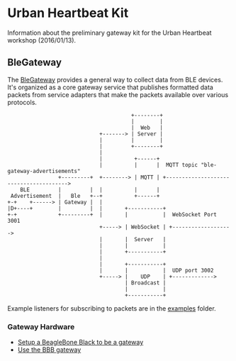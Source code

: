 Urban Heartbeat Kit
===================

Information about the preliminary gateway kit for the Urban Heartbeat workshop
(2016/01/13).

BleGateway
----------

The [BleGateway](https://github.com/lab11/gateway/tree/master/software/ble-gateway)
provides a general way to collect data from BLE devices.
It's organized as a core gateway service that publishes formatted data packets
from service adapters that make the packets available over various protocols.

```
                                       +--------+
                                       |        |
                                       |  Web   |
                             +-------> | Server |
                             |         |        |
                             |         +--------+
                             |
                             |          +------+
                             |          |      |  MQTT topic "ble-gateway-advertisements"
                +---------+  +--------> | MQTT | +--------------------------------------->
    BLE         |         |  |          |      |
 Advertisement  |   Ble   +--+          +------+
+-+    +------> | Gateway |  |
|D+----+        |         |  |       +-----------+
+-+             +---------+  |       |           |  WebSocket Port 3001
                             +-----> | WebSocket | +------------------->
                             |       |  Server   |
                             |       |           |
                             |       +-----------+
                             |
                             |       +-----------+
                             |       |           |  UDP port 3002
                             +-----> |    UDP    | +------------->
                                     | Broadcast |
                                     |           |
                                     +-----------+
```

Example listeners for subscribing to packets are in the
[examples](https://github.com/lab11/gateway/tree/master/software/examples)
folder.

### Gateway Hardware

- [Setup a BeagleBone Black to be a gateway](https://github.com/lab11/gateway/blob/master/docs/BBB-for-gateway.md)
- [Use the BBB gateway](https://github.com/lab11/gateway/blob/master/docs/BBB-for-gateway-usage.md)

